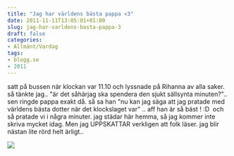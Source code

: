 ```yaml
---
title: "Jag har världens bästa pappa <3"
date: 2011-11-11T13:05:01+01:00
slug: jag-har-varldens-basta-pappa-3
draft: false
categories:
- Allmänt/Vardag
tags:
- blogg.se
- 2011
---
```

satt på bussen när klockan var 11.10 och lyssnade på Rihanna av alla saker. så tänkte jag.. "är det såhärjag ska spendera den sjukt sällsynta minuten?".. sen ringde pappa exakt då. så sa han "nu kan jag säga att jag pratade med världens bästa dotter när det klockslaget var" .. aff han är så bäst ! :D  och så pratade vi i några minuter. jag städar här hemma, så jag kommer inte skriva mycket idag. Men jag UPPSKATTAR verkligen att folk läser. jag blir nästan lite rörd helt ärligt..  
  
![](/assets/images/blogg.se/cuteness-cute-kitten-demotivational-posters-1317599034_174477232.jpg)